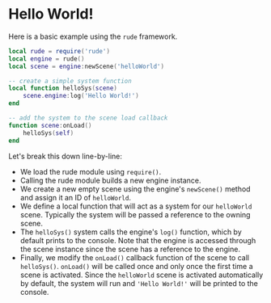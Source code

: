 # Hello World!
Here is a basic example using the `rude` framework. 

```lua
local rude = require('rude')
local engine = rude()
local scene = engine:newScene('helloWorld')

-- create a simple system function
local function helloSys(scene)
    scene.engine:log('Hello World!')
end

-- add the system to the scene load callback
function scene:onLoad()
    helloSys(self)
end
```

Let's break this down line-by-line:
* We load the rude module using `require()`.
* Calling the rude module builds a new engine instance.
* We create a new empty scene using the engine's `newScene()` method and assign it an ID of `helloWorld`.
* We define a local function that will act as a system for our `helloWorld` scene. Typically the system will be passed a reference to the owning scene.
* The `helloSys()` system calls the engine's `log()` function, which by default prints to the console. Note that the engine is accessed through the scene instance since the scene has a reference to the engine.
* Finally, we modify the `onLoad()` callback function of the scene to call `helloSys()`. `onLoad()` will be called once and only once the first time a scene is activated. Since the `helloWorld` scene is activated automatically by default, the system will run and `'Hello World!'` will be printed to the console.